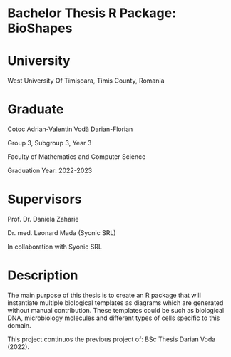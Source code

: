 # Bachelor Thesis R Package: BioShapes
# University
West University Of Timișoara, Timiș County, Romania

# Graduate
Cotoc Adrian-Valentin
Vodă Darian-Florian

Group 3, Subgroup 3, Year 3

Faculty of Mathematics and Computer Science

Graduation Year: 2022-2023

# Supervisors
Prof. Dr. Daniela Zaharie 

Dr. med. Leonard Mada (Syonic SRL)

In collaboration with Syonic SRL


# Description
The main purpose of this thesis is to create an R package that will instantiate multiple biological templates as diagrams which are generated without manual contribution. These templates could be such as biological DNA, microbiology molecules and different types of cells specific to this domain.

This project continuos the previous project of: BSc Thesis Darian Voda (2022).
